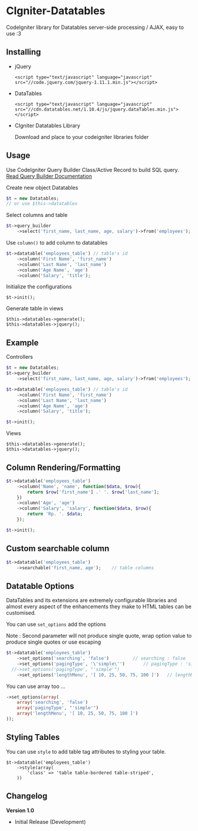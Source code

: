 # CIgniter-Datatables
CodeIgniter library for Datatables server-side processing / AJAX, easy to use :3

## Installing

* jQuery

	```
	<script type="text/javascript" language="javascript" src="//code.jquery.com/jquery-1.11.1.min.js"></script>
	```

* DataTables

	```
	<script type="text/javascript" language="javascript" src="//cdn.datatables.net/1.10.4/js/jquery.dataTables.min.js"></script>
	```

* CIgniter Datatables Library

	Download and place to your codeigniter libraries folder

## Usage

Use CodeIgniter Query Builder Class/Active Record to build SQL query. [Read Query Builder Documentation](https://www.codeigniter.com/userguide3/database/query_builder.html)

Create new object Datatables

```php
$t = new Datatables;
// or use $this->datatables
```

Select columns and table

```php
$t->query_builder
	->select('first_name, last_name, age, salary')->from('employees');
```

Use `column()` to add column to datatables

```php
$t->datatable('employees_table') // table's id
    ->column('First Name', 'first_name')
    ->column('Last Name', 'last_name')
    ->column('Age Name', 'age')
    ->column('Salary', 'title');
```

Initialize the configurations

```
$t->init();
```

Generate table in views

```
$this->datatables->generate();
$this->datatables->jquery();
```

## Example

Controllers

```php
$t = new Datatables;
$t->query_builder
	->select('first_name, last_name, age, salary')->from('employees');

$t->datatable('employees_table') // table's id
    ->column('First Name', 'first_name')
    ->column('Last Name', 'last_name')
    ->column('Age Name', 'age')
    ->column('Salary', 'title');

$t->init();
```

Views

```
$this->datatables->generate();
$this->datatables->jquery();
```

## Column Rendering/Formatting


```php
$t->datatable('employees_table')
    ->column('Name', 'name', function($data, $row){
    	return $row['first_name'] .' '. $row['last_name'];
    })
    ->column('Age', 'age')
    ->column('Salary', 'salary', function($data, $row){
		return 'Rp. '. $data;
    });

$t->init();
```

## Custom searchable column


```php
$t->datatable('employees_table')
    ->searchable('first_name, age'); 	// table columns
```

## Datatable Options

DataTables and its extensions are extremely configurable libraries and almost every aspect of the enhancements they make to HTML tables can be customised.

You can use `set_options` add the options 

Note : Second parameter will not produce single quote, wrap option value to produce single quotes or use escaping
```php
$t->datatable('employees_table')
	->set_options('searching', 'false')			// searching : false
	->set_options('pagingType', '\'simple\'')		// pagingType : 'simple'
  //->set_options('pagingType', "'simple'")
    ->set_options('lengthMenu', '[ 10, 25, 50, 75, 100 ]')	 // lengthMenu : [ 10, 25, 50, 75, 100 ]
```

You can use array too ...

```php
->set_options(array(
    array('searching', 'false')
    array('pagingType', "'simple'")
    array('lengthMenu', '[ 10, 25, 50, 75, 100 ]')
));
```

## Styling Tables

You can use `style` to add table tag attributes to styling your table.

```
$t->datatable('employees_table')
	->style(array(
		'class' => 'table table-bordered table-striped',
	))
```

## Changelog

<b>Version 1.0</b>
	
* Initial Release (Development)

